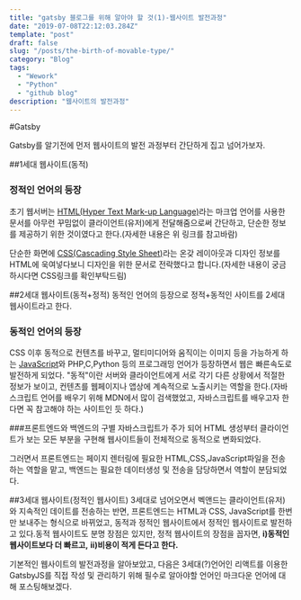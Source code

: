 ```yaml
---
title: "gatsby 블로그를 위해 알아야 할 것(1)-웹사이트 발전과정"
date: "2019-07-08T22:12:03.284Z"
template: "post"
draft: false
slug: "/posts/the-birth-of-movable-type/"
category: "Blog"
tags:
  - "Wework"
  - "Python"
  - "github blog"
description: "웹사이트의 발전과정"
---
```




#Gatsby 

Gatsby를 알기전에 먼저 웹사이트의 발전 과정부터 간단하게 집고 넘어가보자.


##1세대 웹사이트(동적)
### 정적인 언어의 등장
초기 웹서버는 <a href="https://namu.wiki/w/HTML">HTML(Hyper Text Mark-up Language)</a>라는 마크업 언어를 사용한 문서를 아무런 꾸밈없이 클라이언트(유저)에게 전달해줌으로써 간단하고, 단순한 정보를 제공하기 위한 것이였다고 한다.(자세한 내용은 위 링크를 참고바람)

단순한 화면에 <a href="https://namu.wiki/w/CSS">CSS(Cascading Style Sheet)</a>라는 온갖 레이아웃과 디자인 정보를 HTML에 욱여넣다보니 디자인을 위한 문서로 전락했다고 합니다.(자세한 내용이 궁금하시다면 CSS링크를 확인부탁드림)

##2세대 웹사이트(동적+정적)
동적인 언어의 등장으로 정적+동적인 사이트를 2세대 웹사이트라고 한다.
### 동적인 언어의 등장
CSS 이후 동적으로 컨텐츠를 바꾸고, 멀티미디어와 움직이는 이미지 등을 가능하게 하는
<a href="https://developer.mozilla.org/ko/docs/Learn/JavaScript/First_steps/What_is_JavaScript">JavaScript</a>와 PHP,C,Python 등의 프로그래밍 언어가 등장하면서 웹은 빠른속도로 발전하게 되었다. "동적"이란 서버와 클라이언트에게 서로 각기 다른 상황에서 적절한 정보가 보이고, 컨텐츠를 웹페이지나 앱상에 계속적으로 노출시키는 역할을 한다.(자바스크립트 언어를 배우기 위해 MDN에서 많이 검색했었고, 자바스크립트를 배우고자 한다면 꼭 참고해야 하는 사이트인 듯 하다.)

###프론트엔드와 백엔드의 구별
자바스크립트가 주가 되어 HTML 생성부터 클라이언트가 보는 모든 부분을 구현해 웹사이트들이 전체적으로 동적으로 변화되었다.

그러면서 프론트엔드는 페이지 렌터링에 필요한 HTML,CSS,JavaScript파일을 전송하는 역할을 맡고, 백엔드는 필요한 데이터생성 및 전송을 담당하면서 역할이 분담되었다.

##3세대 웹사이트(정적인 웹사이트)
3세대로 넘어오면서 벡앤드는 클라이언트(유저)와 지속적인 데이트를 전송하는 반면, 프론트엔드는 HTML과 CSS, JavaScript를 한번만 보내주는 형식으로 바뀌었고, 
동적과 정적인 웹사이트에서 정적인 웹사이트로 발전하고 있다.동적 웹사이트도 분명 장점은 있지만, 정적 웹사이트의 장점을 꼽자면, 
**i)동적인 웹사이트보다 더 빠르고,** 
**ii)비용이 적게 든다고 한다.**

기본적인 웹사이트의 발전과정을 알아보았고, 다음은 3세대(?)언어인 리액트를 이용한 GatsbyJS를 직접 작성 및 관리하기 위해 필수로 알아야할 언어인 마크다운 언어에 대해 포스팅해보겠다.



